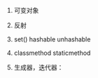 1. 可变对象

2. 反射
3. set() hashable unhashable
4. classmethod  staticmethod
5. 生成器，迭代器：

<!--stackedit_data:
eyJoaXN0b3J5IjpbLTE1NjUxNDYzOTYsLTIwMjM1MTY0MTZdfQ
==
-->